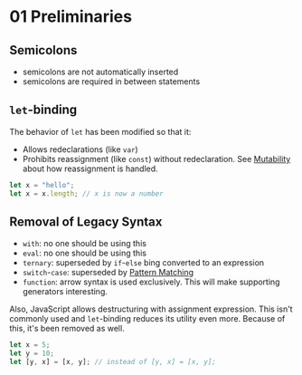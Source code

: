 # 01 Preliminaries

## Semicolons

- semicolons are not automatically inserted
- semicolons are required in between statements

## `let`-binding

The behavior of `let` has been modified so that it:

- Allows redeclarations (like `var`)
- Prohibits reassignment (like `const`) without redeclaration. See
  [Mutability](06_mutability.md) about how reassignment is handled.

```ts
let x = "hello";
let x = x.length; // x is now a number
```

## Removal of Legacy Syntax

- `with`: no one should be using this
- `eval`: no one should be using this
- `ternary`: superseded by `if`-`else` bing converted to an expression
- `switch`-`case`: superseded by [Pattern Matching](05_pattern_matching.md)
- `function`: arrow syntax is used exclusively. This will make supporting
  generators interesting.

Also, JavaScript allows destructuring with assignment expression. This isn't
commonly used and `let`-binding reduces its utility even more. Because of this,
it's been removed as well.

```ts
let x = 5;
let y = 10;
let [y, x] = [x, y]; // instead of [y, x] = [x, y];
```

